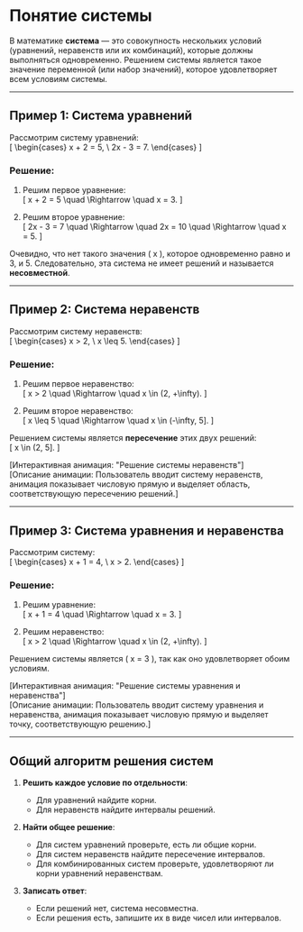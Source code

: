 # Понятие системы  

В математике **система** — это совокупность нескольких условий (уравнений, неравенств или их комбинаций), которые должны выполняться одновременно. Решением системы является такое значение переменной (или набор значений), которое удовлетворяет всем условиям системы.  

---

## Пример 1: Система уравнений  

Рассмотрим систему уравнений:  
\[
\begin{cases}
x + 2 = 5, \\
2x - 3 = 7.
\end{cases}
\]  

### Решение:  
1. Решим первое уравнение:  
   \[
   x + 2 = 5 \quad \Rightarrow \quad x = 3.
   \]  

2. Решим второе уравнение:  
   \[
   2x - 3 = 7 \quad \Rightarrow \quad 2x = 10 \quad \Rightarrow \quad x = 5.
   \]  

Очевидно, что нет такого значения \( x \), которое одновременно равно и 3, и 5. Следовательно, эта система не имеет решений и называется **несовместной**.  

---

## Пример 2: Система неравенств  

Рассмотрим систему неравенств:  
\[
\begin{cases}
x > 2, \\
x \leq 5.
\end{cases}
\]  

### Решение:  
1. Решим первое неравенство:  
   \[
   x > 2 \quad \Rightarrow \quad x \in (2, +\infty).
   \]  

2. Решим второе неравенство:  
   \[
   x \leq 5 \quad \Rightarrow \quad x \in (-\infty, 5].
   \]  

Решением системы является **пересечение** этих двух решений:  
\[
x \in (2, 5].
\]  

[Интерактивная анимация: "Решение системы неравенств"]  
[Описание анимации: Пользователь вводит систему неравенств, анимация показывает числовую прямую и выделяет область, соответствующую пересечению решений.]  

---

## Пример 3: Система уравнения и неравенства  

Рассмотрим систему:  
\[
\begin{cases}
x + 1 = 4, \\
x > 2.
\end{cases}
\]  

### Решение:  
1. Решим уравнение:  
   \[
   x + 1 = 4 \quad \Rightarrow \quad x = 3.
   \]  

2. Решим неравенство:  
   \[
   x > 2 \quad \Rightarrow \quad x \in (2, +\infty).
   \]  

Решением системы является \( x = 3 \), так как оно удовлетворяет обоим условиям.  

[Интерактивная анимация: "Решение системы уравнения и неравенства"]  
[Описание анимации: Пользователь вводит систему уравнения и неравенства, анимация показывает числовую прямую и выделяет точку, соответствующую решению.]  

---

## Общий алгоритм решения систем  

1. **Решить каждое условие по отдельности**:  
   - Для уравнений найдите корни.  
   - Для неравенств найдите интервалы решений.  

2. **Найти общее решение**:  
   - Для систем уравнений проверьте, есть ли общие корни.  
   - Для систем неравенств найдите пересечение интервалов.  
   - Для комбинированных систем проверьте, удовлетворяют ли корни уравнений неравенствам.  

3. **Записать ответ**:  
   - Если решений нет, система несовместна.  
   - Если решения есть, запишите их в виде чисел или интервалов.  
